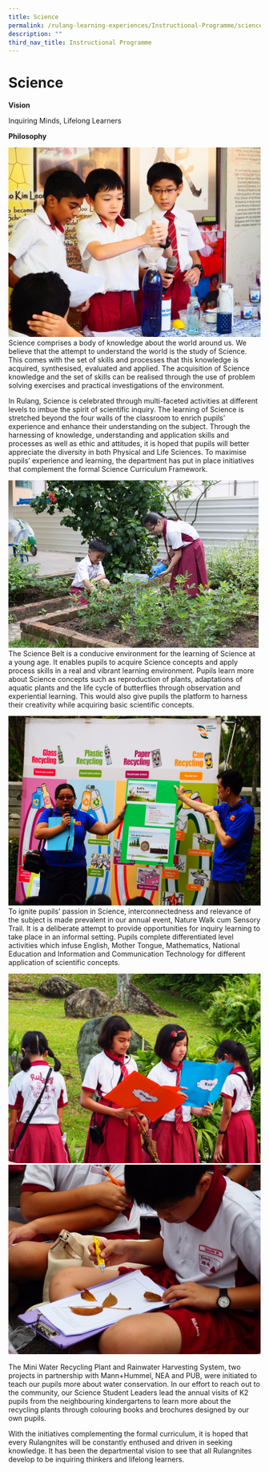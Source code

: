 ```yaml
---
title: Science
permalink: /rulang-learning-experiences/Instructional-Programme/science/
description: ""
third_nav_title: Instructional Programme
---
```


# Science

**Vision**

Inquiring Minds, Lifelong Learners

**Philosophy**

![](/images/P4030772.jpg)
Science comprises a body of knowledge about the world around us. We believe that the attempt to understand the world is the study of Science. This comes with the set of skills and processes that this knowledge is acquired, synthesised, evaluated and applied. The acquisition of Science knowledge and the set of skills can be realised through the use of problem solving exercises and practical investigations of the environment.

In Rulang, Science is celebrated through multi-faceted activities at different levels to imbue the spirit of scientific inquiry. The learning of Science is stretched beyond the four walls of the classroom to enrich pupils’ experience and enhance their understanding on the subject. Through the harnessing of knowledge, understanding and application skills and processes as well as ethic and attitudes, it is hoped that pupils will better appreciate the diversity in both Physical and Life Sciences. To maximise pupils’ experience and learning, the department has put in place initiatives that complement the formal Science Curriculum Framework.

![](/images/IMG_0726.jpg)
The Science Belt is a conducive environment for the learning of Science at a young age. It enables pupils to acquire Science concepts and apply process skills in a real and vibrant learning environment. Pupils learn more about Science concepts such as reproduction of plants, adaptations of aquatic plants and the life cycle of butterflies through observation and experiential learning. This would also give pupils the platform to harness their creativity while acquiring basic scientific concepts.

![](/images/P3240706.jpg)
To ignite pupils’ passion in Science, interconnectedness and relevance of the subject is made prevalent in our
annual event, Nature Walk cum Sensory Trail. It is a deliberate attempt to provide opportunities for inquiry learning to take place in an informal setting. Pupils complete differentiated level activities which infuse English, Mother Tongue, Mathematics, National Education and Information and Communication Technology for different application of scientific concepts.

![](/images/P3240609.jpg)
![](/images/P3240722.jpg)

The Mini Water Recycling Plant and Rainwater Harvesting System, two projects in partnership with Mann+Hummel, NEA and PUB, were initiated to teach our pupils more about water conservation. In our effort to reach out to the community, our Science Student Leaders lead the annual visits of K2 pupils from the neighbouring kindergartens to learn more about the recycling plants through colouring books and brochures designed by our own pupils.

With the initiatives complementing the formal curriculum, it is hoped that every Rulangnites will be constantly enthused and driven in seeking knowledge. It has been the departmental vision to see that all Rulangnites develop to be inquiring thinkers and lifelong learners.
